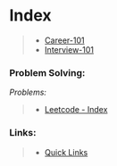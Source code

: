 # Index

> - [Career-101](https://github.com/anicksaha/uplift/blob/master/resources/md-files/career-101.md)
> - [Interview-101](https://github.com/anicksaha/uplift/blob/master/resources/md-files/interview-101.md)

### Problem Solving:
_Problems:_
> - [Leetcode - Index](https://github.com/anicksaha/uplift/blob/master/codes-leetcode/README.md)

### Links:
> - [Quick Links](https://github.com/anicksaha/leetcode/blob/master/resources/md-files/quick-links.md)



